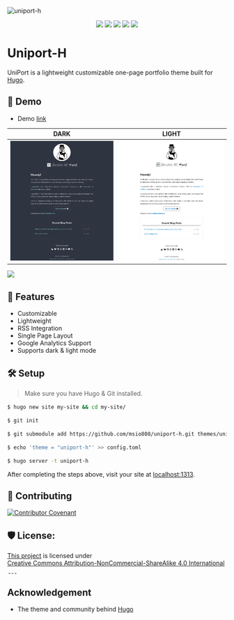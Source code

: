 ![uniport-h](https://socialify.git.ci/msio808/uniport-h/image?custom_description=&description=1&font=Rokkitt&forks=1&issues=1&language=1&name=1&owner=1&pattern=Floating+Cogs&pulls=1&stargazers=1&theme=Auto)



<span style="text-align:center;">

![](https://img.shields.io/badge/HUGO-white?logo=hugo)
![](https://img.shields.io/badge/HTML5-white?logo=html5)
![](https://img.shields.io/badge/CSS3-blue?logo=css3)
![](https://img.shields.io/badge/JS-black?logo=javascript)
![](https://img.shields.io/badge/MD-black?logo=markdown)

</span>

# Uniport-H
UniPort is a lightweight customizable one-page portfolio theme built for [Hugo](https://gohugo.io/).

## 🚀 Demo
- Demo [link](#)

|DARK|LIGHT|
|-|-|
|![](./img/dim.png)|![](./img/light.png)|



![](screenshot.png)

## 🧐 Features
- Customizable
- Lightweight
- RSS Integration
- Single Page Layout
- Google Analytics Support
- Supports dark & light mode

## 🛠️ Setup

> Make sure you have Hugo & Git installed.

```sh
$ hugo new site my-site && cd my-site/
```

```sh
$ git init
```
```sh
$ git submodule add https://github.com/msio808/uniport-h.git themes/uniport-h
```
```sh
$ echo 'theme = "uniport-h"' >> config.toml
```
```sh
$ hugo server -t uniport-h
```

After completing the steps above, visit your site at [localhost:1313](http://localhost:1313).

## 🍰 Contributing
[![Contributor Covenant](https://img.shields.io/badge/Contributor%20Covenant-2.1-4baaaa.svg)](code_of_conduct.md) 

## 🛡️ License:
<p xmlns:cc="http://creativecommons.org/ns#" xmlns:dct="http://purl.org/dc/terms/">
    <a property="dct:title" rel="cc:attributionURL" href="https://github.com/msio808/uniport-h.git">This project</a>
    <a rel="cc:attributionURL dct:creator" property="cc:attributionName" href="https://msio.me" ></a>
    is licensed under
    <a href="https://creativecommons.org/licenses/by-nc-sa/4.0/?ref=chooser-v1"
    target="_blank" rel="license noopener noreferrer" style="display: inline-block">Creative Commons Attribution-NonCommercial-ShareAlike 4.0 International
    <img style="height: 22px !important; margin-left: 3px; vertical-align: text-bottom;"
        src="https://mirrors.creativecommons.org/presskit/icons/cc.svg?ref=chooser-v1" alt="" />
    <img style="height: 22px !important; margin-left: 3px; vertical-align: text-bottom;"
        src="https://mirrors.creativecommons.org/presskit/icons/by.svg?ref=chooser-v1" alt="" />
    <img style="height: 22px !important; margin-left: 3px; vertical-align: text-bottom;"
        src="https://mirrors.creativecommons.org/presskit/icons/nc.svg?ref=chooser-v1" alt="" />
    <img style=" height: 22px !important; margin-left: 3px; vertical-align: text-bottom;"
      src="https://mirrors.creativecommons.org/presskit/icons/sa.svg?ref=chooser-v1" alt=""/>
    </a>
</p>

## Acknowledgement
- The theme and community behind [Hugo](https://gohugo.io)